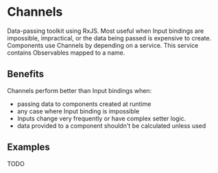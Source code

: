 # Channels

Data-passing toolkit using RxJS. Most useful when Input bindings are impossible, impractical, or the data being passed is expensive to create. Components use Channels by depending on a service. This service contains Observables mapped to a name.

## Benefits

Channels perform better than Input bindings when:
- passing data to components created at runtime
- any case where Input binding is impossible
- Inputs change very frequently or have complex setter logic.
- data provided to a component shouldn't be calculated unless used

## Examples

TODO

